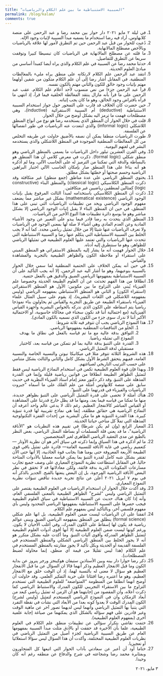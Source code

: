 ```yaml
---
title: "السببية الاستنباطية ما بين علم الكلام والرياضيات"
permalink: /blog/kalam/
comments: true
---
```


<div dir="rtl" align="justify">

<ol>
  <li>في ليلة ٢ مايو ٢٠٢١ دار حوار بين محمد رضا و عبد الرحمن على منصة كلابهاوس، أراد فيه رضا استخدام ما يسميه مبدأ السببية لإثبات وجود الإله.</li>
  <li>دُعيت للحوار من قبل عبد الرحمن حين تم التطرق لأمور لها علاقة بالرياضيات وبالأخص مصطلح المالانهاية.</li>
  <li>ما قلته عن مصطلح المالانهاية في الرياضيات كان تبسيطا كبيرا وتوقفت سريعا عن التطرق للتفاصيل.</li>
  <li>حدثنا محمد رضا عن السببية في علم الكلام والذي يراه أيضا كمبدأ أساسي من مبادئ العلوم الحديثة.</li>
  <li>انتقد عبد الرحمن علم الكلام لارتكانه على منطق يراه مليء بالمغالطات المنطقية. في المقابل أشار رضا إلى أن علم الكلام متكون من شقين أولهما مهتم بإثبات وجود خالق للكون والثاني مهتم بالكون نفسه.</li>
  <li>قرأ عبد الرحمن جزءا من نص منسوب لأحد أعلام علم الكلام. عقب عبد الرحمن على ما قرأ بأنه مازال ينتقد المغالطة الحلقية فيما قرأ، إذ انتهى ما قرأه بافتراض وجود الخالق، وهو ما كان يجب إثباته.</li>
  <li>حين حضرت كان الخلاف قد قارب على التمحور حول جواز استخدام السببية الاستنباطية (deductive) أم السببية الاستقرائية (inductive)، وهي مصطلحات فهمت ما ترمز اليه بشكل أوضح من خلال الحوار.</li>
  <li>قلت في خلال الحوار أن المنطق الذي يستخدمه رضا هو نوع من أنواع المنطق اللاشكلي (informal logic) والذي ابتعدت عنه الرياضيات في طور انفصالها عن الفلسفة.</li>
  <li>طورت الرياضيات منطقا يمكن أن نصفه بالأضيق حاولت عن طريقه التخلص من كل المغالطات المنطقية الموجودة في المنطق اللاشكلي والذي يستخدمه البشر في لغتهم اليومية.</li>
  <li>وفي القرن العشرين تبلور داخل الرياضيات ما يسمى بالمنطق الرياضي وهو منطق شكلي (formal logic). ذكرت في معرض كلامي أن هذا المنطق هو بالبساطة والدقة التي تمكننا من الترميز له على الحاسب الآلي، وما لم أذكره هو أنه بناءا على هذا المنطق صار بإمكان الحاسب الآلي اختبار البراهين الرياضية وحسم صحتها أو خطئها بشكل مطلق.</li>
  <li>يحتوي المنطق الرياضي على عدة مناطق (جمع منطق) غير متكافئة وقد ذكرت المنطق الكلاسيكي (classical logic) والمنطق البناء (constructive logic) كمثالين لمنطقين رياضيين غير متكافئين.</li>
  <li>ذكرت أن المنطق الكلاسيكي باستخدامه لمبدأ الثالث المرفوع يقبل بإثبات الوجود الرياضي (mathematical existence) بشكل غير مباشر مما يضعف مفهوم الوجود الرياضي  ويحد من تطبيقات الرياضيات التي تبنى على هذا المنطق، في حين ان المنطق البناء لا يقبل إثبات الوجود الرياضي إلا بشكل مباشر وهو ما يوسع دائرة تطبيقات هذا النوع الأخير من الرياضيات.</li>
  <li>المنطق الذي يتحدث به رضا قادر فيما يبدو على التعبير عن وجود الأشياء المادية وعن العدم المادي وهي أشياء لا صلة لها بمعنى الوجود في الرياضيات ولا تعرف الرياضيات عنها شيئا إلا من خلال تمثيل رياضي محدد. كما أنه لا يجب الخلط بين السببية الاستنباطية التي يتكلم عنها رضا و السببية الاستنباطية التي تتحدث عنها الرياضيات والتي تعتمد عليها العلوم الطبيعية في تمثيلها الرياضي للظواهر، وهو ما سنتطرق إليه أدناه.</li>
  <li>خلال الحوار فهمت أنه ما يشار إليه بالمنطق الاستقرائي هو المنطق المبني على استقراء أو ملاحظة الكون والظواهر الطبيعية بالتجربة والمشاهدة والقياس.</li>
  <li>في حين أنه يمكن الخلاف على الحتمية المنطقية لما سمي خلال الحوار بالسببية بنوعيهما، وهو ما أشار اليه عبد الرحمن، إلا أنه يجب التأكيد على أن السببية الاستنباطية بمفهومها الرياضي الضيق والدقيق هي بالفعل حتمية.</li>
  <li>انطلاقا من هذا الفهم تحدثت عن أن العلوم الطبيعة الحديثة وخصوصا علم الفيزياء يُبنى على التزاوج ما بين مكونين: الأول هو المنطق الاستقرائي (استقراء الكون) و الثاني هو المنطق الاستنباطي بمفهومه الرياضي (وليس بمفهومه اللاشكلي في اللغات البشرية)، إذ يقوم على سبيل المثال علماء الفيزياء باستقراء الطبيعة عن طريق التجربة والقياس ثم يحاولون بناء نموذجا رياضيا يتم اسقاطه على الكون الذي ندركه بالحواس البشرية وأجهزة القياس الفيزيائية (مع احتمالية أننا قد نكون سجناء في محاكاة حاسوبية، أو الاحتمالية الأكبر أننا لا ندرك سوى جزء من الكون الذي نسميه بالكون المادي).</li>
  <li>هذا النموذج الرياضي يجب أن تتوفر فيه ثلاثة شروط:
    <ol>
      <li>الخلو من التناقضات المنطقية بمفهومها الرياضي.</li>
      <li>التوافق بدقة عالية مع ما تم قياسه بالفعل في نطاق ما يهدف النموذج الى تمثيله رياضيا.</li>
      <li>القدرة على التنبؤ بدقة عالية بما لم نتمكن من قياسه بعد، كاختبار مستقبلي لدقة التمثيل الرياضي.</li>
    </ol>
  </li>
  <li>هذه الشروط الثلاثة تتوفر مثلا في ميكانيكا نيوتن والنسبية الخاصة والنسبية العامة، ففيهم يتحقق الشرط الأول بشكل كامل والثاني والثالث بشكل متنامي على حسب الترتيب التاريخي لصياغتهم.</li>
  <li>وبهذا فإن قوة العلوم الطبيعية تكمن في استخدام النماذج الرياضية ليس فقط لتمثيل الظواهر الطبيعة انطلاقا من قوانين رياضية قليلة وإنما في القدرة المذهلة على التنبؤ. وقد ذكر دكتور معتز إمام أستاذ الفيزياء النظرية في حديث سابق على منصة كلابهاوس أمثلة من علم الفلك على ما أسماه “جبروت الرياضيات والفيزياء في قدرتهما على التنبؤ”.</li>
  <li>هناك أمثلة لا تحصى على قدرة التمثيل الرياضي على التنبؤ بظواهر جديدة، منها ما تمكنا من قياسه فيما بعد، ومنها ما قد يظل خارج قدرتنا على المشاهدة أو القياس المباشر كالانفجار العظيم. رغم ذلك لا يدعي عالم واحد أعرفه أن النماذج الرياضية هي حقائق مطلقة، إنما هي نماذج تقريبية لها قدرة تنبؤية كبيرة. هذا القدرة التنبؤية هو ما مكن البشرية من إحداث القفزة التكنولوجية المذهلة التي تملأ كل مناحي حياتنا الحديثة.</li>
  <li>المعيار الرابع (وإن لم يكن شرطا) في تقييم هذه النظريات هو "الأناقة الرياضية"، ما قد يعني قلة المسلمات أو بساطة التمثل الرياضي، بغض النظر بالطبع عن مدى التعقيد الرياضي الظاهري لغير المتخصصين.</li>
  <li>ما لم أذكره في هذا السياق وإنما ذكرته في سياق آخر هو أن نظرية الأوتار —كتعميم رياضي في غاية الأناقة للنسبية العامة— قادرة على تمثيل باقي قوى الطبيعة الأربعة المعروفة حتى يومنا هذا بجانب قوة الجاذبية، إلا أنها حتى الآن تفتقر بشكل شبه كامل لقدرة التنبؤ بما يمكن قياسه معمليا بالأدوات المتاحة حاليا. في المقابل استطاعت نظرية النموذج المعياري على وصف جميع تجارب مسارعات المكونات الذرية بدقة فائقة، ولكن معادلاتها قد لا تحقق في نظر البعض الأناقة الرياضية المرجوة، بل إن البعض ينعتها بالقبح. الجدير بالذكر أنه في يوم ٧ ابريل ٢٠٢١ أُعلن عن نتائج تجربة جديدة تناقض تنبؤات نظرية النموذج المعياري.</li>
  <li>وقد أكدت خلال الحوار أن استخدام الرياضيات في العلوم الطبيعية يقتصر على التمثيل الرياضي وليس “لشرح” الظواهر الطبيعية بالمعنى الفلسفي العام، وأنه إذا كان هناك حديث عن السببية الاستنباطية في سياق العلوم الطبيعية فيجب حصرها على السببية الاستنباطية بمفهومها الرياضي المحدود وليس بأي مفهوم فلسفي آخر، وبالتأكيد ليس بمفهوم علم الكلام.</li>
  <li>اتفقنا على ان الرياضيات ليست ضمن العلوم الطبيعية، بل انها علم شكلي (formal science) ينطلق من المنطق بمفهومه الرياضي الضيق ويبنى عوالم رياضية قد يكون لها إسقاط على الكون المدرك، وفي أغلب الأحيان لا يكون. ورغم كونها ليست ضمن العلوم الطبيعية إلا أنها أقوى أدوات العلوم الطبيعية لتمثيل الظواهر المدركة وأقوى آليات التنبؤ. وما أكدت عليه بشكل متكرر هو أنه لا يجوز الخلط بين المنطق الرياضي الشكلي والمنطق المستخدم في الفلسفة القديمة أو الحديثة وبكل تأكيد لا يجوز مقارنته بالمنطق المستخدم في علم الكلام (هذا ليس تقليلا من قيمة أي منطق، إنما محاولة لضبط المصطلحات).</li>
  <li>ذكر رضا حوارا دار بينه وبين الأستاذين ستيفان هوكينجز ورجر پنروز عن بداية الكون وما قبل الانفجار العظيم وذكر أنهما قالا ان السؤال عن ما قبل الانفجار العظيم هو سؤال لا معنى له بالنسبة لهما، إذ أن الوقت خلق مع الانفجار العظيم، وهو ما اعتبره رضا افتئاتا على حرية التفكير العلمي. وقد حاولت أن أوضح انهما انطلقا من المنظومة “المتواضعة” للعلوم الطبيعية التى تستخدم التزاوج ما بين الاستقراء التجريبي للكون المدرك والاستنباط الرياضي كما ذكرت أعلاه، وأن المقصود من إجابتهما هو أن الزمن له تمثيل رياضي كبعد من أبعاد الزمكان وأن في النموذج الرياضي المستخدم لتمثيل (وليس لشرح) الكون المدرك الوقت لا يعدوا كونه بعدا من الأبعاد التي نشأت في نقطة التفرد التي يتنبأ بها التمثيل الرياضي وأنهما ليس لديهما تصور آخر عن ماهية الوقت وغير قادرين على فهم سؤاله بالشكل الذي يمكنهما من صياغة إجابة علمية أخرى (بمفهوم العلوم الطبيعية).</li>
  <li>ختمت نقاشي بتكرار سؤالي عن تطبيقات منطق علم الكلام في العلوم الطبيعية، علما بأن الأخيرة قد حققت أو بالأدق مثلت مبدأ السببية بمفهومها العام عن طريق السببية الرياضية كجزء أصيل من التمثيل الرياضي في نظريات العلوم الطبيعية المختلفة، وأكدت أن هذا السؤال ليس سؤالا استعلائيا أو تعجيزيا.</li>
  <li>ختاما أود أن أعبر عن سعادتي بآداب الحوار التي اتبعها كل المتحاورون وبمثابرة محمد رضا وشجاعته في شرح والدفاع عن منطقه رغم أنه كان وحيدا.</li>
</ol>

٣ مايو، ٢٠٢١

</div>

